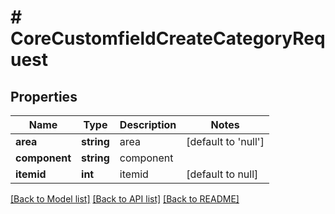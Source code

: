# # CoreCustomfieldCreateCategoryRequest

## Properties

Name | Type | Description | Notes
------------ | ------------- | ------------- | -------------
**area** | **string** | area | [default to 'null']
**component** | **string** | component |
**itemid** | **int** | itemid | [default to null]

[[Back to Model list]](../../README.md#models) [[Back to API list]](../../README.md#endpoints) [[Back to README]](../../README.md)
